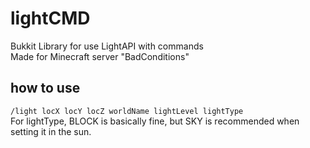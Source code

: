 # lightCMD
Bukkit Library for use LightAPI with commands  
Made for Minecraft server "BadConditions"

## how to use
`/light locX locY locZ worldName lightLevel lightType`  
For lightType, BLOCK is basically fine, but SKY is recommended when setting it in the sun.
